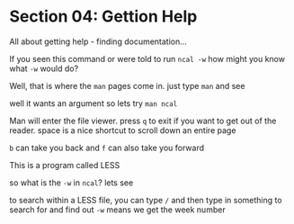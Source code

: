 # Section 04: Gettion Help

All about getting help - finding documentation...

If you seen this command or were told to run `ncal -w` how might you know what `-w` would do?

Well, that is where the `man` pages come in.
just type `man` and see

well it wants an argument so lets try
`man ncal`

Man will enter the file viewer. press `q` to exit if you want to get out of the reader.
space is a nice shortcut to scroll down an entire page

`b` can take you back and `f` can also take you forward

This is a program called LESS

so what is the `-w` in `ncal`?
lets see


to search within a LESS file, you can type `/` and then type in something to search for and find out
`-w` means we get the week number

